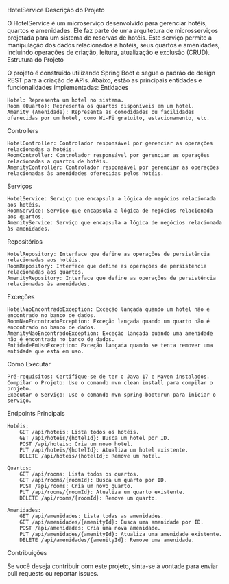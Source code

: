 HotelService
Descrição do Projeto

O HotelService é um microserviço desenvolvido para gerenciar hotéis, quartos e amenidades. Ele faz parte de uma arquitetura de microsserviços projetada para um sistema de reservas de hotéis. Este serviço permite a manipulação dos dados relacionados a hotéis, seus quartos e amenidades, incluindo operações de criação, leitura, atualização e exclusão (CRUD).
Estrutura do Projeto

O projeto é construído utilizando Spring Boot e segue o padrão de design REST para a criação de APIs. Abaixo, estão as principais entidades e funcionalidades implementadas:
Entidades

    Hotel: Representa um hotel no sistema.
    Room (Quarto): Representa os quartos disponíveis em um hotel.
    Amenity (Amenidade): Representa as comodidades ou facilidades oferecidas por um hotel, como Wi-Fi gratuito, estacionamento, etc.

Controllers

    HotelController: Controlador responsável por gerenciar as operações relacionadas a hotéis.
    RoomController: Controlador responsável por gerenciar as operações relacionadas a quartos de hotéis.
    AmenityController: Controlador responsável por gerenciar as operações relacionadas às amenidades oferecidas pelos hotéis.

Serviços

    HotelService: Serviço que encapsula a lógica de negócios relacionada aos hotéis.
    RoomService: Serviço que encapsula a lógica de negócios relacionada aos quartos.
    AmenityService: Serviço que encapsula a lógica de negócios relacionada às amenidades.

Repositórios

    HotelRepository: Interface que define as operações de persistência relacionadas aos hotéis.
    RoomRepository: Interface que define as operações de persistência relacionadas aos quartos.
    AmenityRepository: Interface que define as operações de persistência relacionadas às amenidades.

Exceções

    HotelNaoEncontradoException: Exceção lançada quando um hotel não é encontrado no banco de dados.
    RoomNaoEncontradoException: Exceção lançada quando um quarto não é encontrado no banco de dados.
    AmenityNaoEncontradoException: Exceção lançada quando uma amenidade não é encontrada no banco de dados.
    EntidadeEmUsoException: Exceção lançada quando se tenta remover uma entidade que está em uso.

Como Executar

    Pré-requisitos: Certifique-se de ter o Java 17 e Maven instalados.
    Compilar o Projeto: Use o comando mvn clean install para compilar o projeto.
    Executar o Serviço: Use o comando mvn spring-boot:run para iniciar o serviço.

Endpoints Principais

    Hotéis:
        GET /api/hoteis: Lista todos os hotéis.
        GET /api/hoteis/{hotelId}: Busca um hotel por ID.
        POST /api/hoteis: Cria um novo hotel.
        PUT /api/hoteis/{hotelId}: Atualiza um hotel existente.
        DELETE /api/hoteis/{hotelId}: Remove um hotel.

    Quartos:
        GET /api/rooms: Lista todos os quartos.
        GET /api/rooms/{roomId}: Busca um quarto por ID.
        POST /api/rooms: Cria um novo quarto.
        PUT /api/rooms/{roomId}: Atualiza um quarto existente.
        DELETE /api/rooms/{roomId}: Remove um quarto.

    Amenidades:
        GET /api/amenidades: Lista todas as amenidades.
        GET /api/amenidades/{amenityId}: Busca uma amenidade por ID.
        POST /api/amenidades: Cria uma nova amenidade.
        PUT /api/amenidades/{amenityId}: Atualiza uma amenidade existente.
        DELETE /api/amenidades/{amenityId}: Remove uma amenidade.

Contribuições

Se você deseja contribuir com este projeto, sinta-se à vontade para enviar pull requests ou reportar issues.
